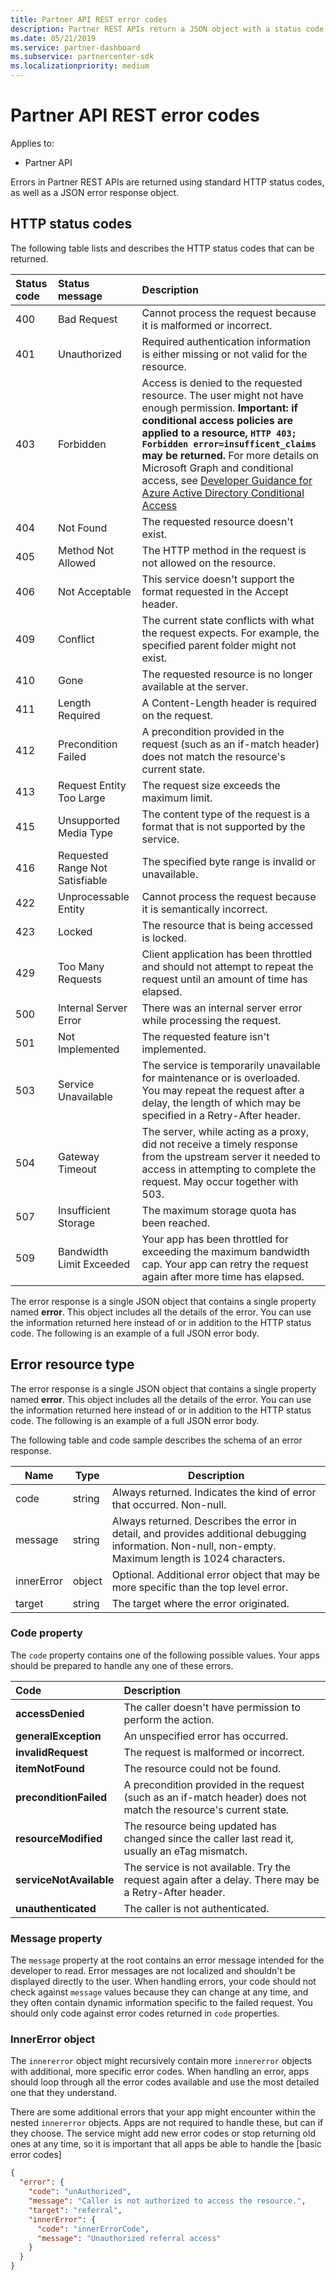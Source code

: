 ```yaml
---
title: Partner API REST error codes
description: Partner REST APIs return a JSON object with a status code about your request's success or failure.
ms.date: 05/21/2019
ms.service: partner-dashboard
ms.subservice: partnercenter-sdk
ms.localizationpriority: medium
---
```


# Partner API REST error codes

Applies to:

- Partner API

Errors in Partner REST APIs are returned using standard HTTP status codes, as well as a JSON error response object.

## HTTP status codes

The following table lists and describes the HTTP status codes that can be returned.

| Status code | Status message                  | Description                                                                                                                            |
|:------------|:--------------------------------|:---------------------------------------------------------------------------------------------------------------------------------------|
| 400         | Bad Request                     | Cannot process the request because it is malformed or incorrect.                                                                       |
| 401         | Unauthorized                    | Required authentication information is either missing or not valid for the resource.                                                   |
| 403         | Forbidden                       | Access is denied to the requested resource. The user might not have enough permission. **Important: if conditional access policies are applied to a resource, `HTTP 403; Forbidden error=insufficent_claims` may be returned.** For more details on Microsoft Graph and conditional access, see [Developer Guidance for Azure Active Directory Conditional Access](https://docs.microsoft.com/azure/active-directory/develop/active-directory-conditional-access-developer)  |
| 404         | Not Found                       | The requested resource doesn't exist.                                                                                                  |
| 405         | Method Not Allowed              | The HTTP method in the request is not allowed on the resource.                                                                         |
| 406         | Not Acceptable                  | This service doesn't support the format requested in the Accept header.                                                                |
| 409         | Conflict                        | The current state conflicts with what the request expects. For example, the specified parent folder might not exist.                   |
| 410         | Gone                            | The requested resource is no longer available at the server.                                               |
| 411         | Length Required                 | A Content-Length header is required on the request.                                                                                    |
| 412         | Precondition Failed             | A precondition provided in the request (such as an if-match header) does not match the resource's current state.                       |
| 413         | Request Entity Too Large        | The request size exceeds the maximum limit.                                                                                            |
| 415         | Unsupported Media Type          | The content type of the request is a format that is not supported by the service.                                                      |
| 416         | Requested Range Not Satisfiable | The specified byte range is invalid or unavailable.                                                                                    |
| 422         | Unprocessable Entity            | Cannot process the request because it is semantically incorrect.                                                                        |
| 423         | Locked                          | The resource that is being accessed is locked.                                                                                          |
| 429         | Too Many Requests               | Client application has been throttled and should not attempt to repeat the request until an amount of time has elapsed.                |
| 500         | Internal Server Error           | There was an internal server error while processing the request.                                                                       |
| 501         | Not Implemented                 | The requested feature isn't implemented.                                                                                               |
| 503         | Service Unavailable             | The service is temporarily unavailable for maintenance or is overloaded. You may repeat the request after a delay, the length of which may be specified in a Retry-After header.|
| 504         | Gateway Timeout                 | The server, while acting as a proxy, did not receive a timely response from the upstream server it needed to access in attempting to complete the request. May occur together with 503. |
| 507         | Insufficient Storage            | The maximum storage quota has been reached.                                                                                            |
| 509         | Bandwidth Limit Exceeded        | Your app has been throttled for exceeding the maximum bandwidth cap. Your app can retry the request again after more time has elapsed. |

The error response is a single JSON object that contains a single property
named **error**. This object includes all the details of the error. You can use the information returned here instead of or in addition to the HTTP status code. The following is an example of a full JSON error body.

## Error resource type

The error response is a single JSON object that contains a single property
named **error**. This object includes all the details of the error. You can use the information returned here instead of or in addition to the HTTP status code. The following is an example of a full JSON error body.

The following table and code sample describes the schema of an error
response.

| Name        | Type   | Description                                                                                    |
|-------------|--------|------------------------------------------------------------------------------------------------|
| code        | string | Always returned. Indicates the kind of error that occurred. Non-null.                          |
| message | string | Always returned. Describes the error in detail, and provides additional debugging information. Non-null, non-empty. Maximum length is 1024 characters. |
| innerError        | object  | Optional. Additional error object that may be more specific than the top level error.                                   |
| target      | string | The target where the error originated.                                                      |

### Code property

The `code` property contains one of the following possible values. Your apps should be
prepared to handle any one of these errors.

| Code                      | Description
|:--------------------------|:--------------
| **accessDenied**          | The caller doesn't have permission to perform the action.
| **generalException**      | An unspecified error has occurred.
| **invalidRequest**        | The request is malformed or incorrect.
| **itemNotFound**          | The resource could not be found.
|**preconditionFailed**     | A precondition provided in the request (such as an if-match header) does not match the resource's current state.
| **resourceModified**      | The resource being updated has changed since the caller last read it, usually an eTag mismatch.
| **serviceNotAvailable**   | The service is not available. Try the request again after a delay. There may be a Retry-After header.
| **unauthenticated**       | The caller is not authenticated.

### Message property

The `message` property at the root contains an error message intended for the
developer to read. Error messages are not localized and shouldn't be displayed
directly to the user. When handling errors, your code should not check against
`message` values because they can change at any time, and they often contain
dynamic information specific to the failed request. You should only code
against error codes returned in `code` properties.

### InnerError object

The `innererror` object might recursively contain more `innererror` objects
with additional, more specific error codes. When handling an error, apps
should loop through all the error codes available and use the most detailed
one that they understand.

There are some additional errors that your app might encounter within the nested
`innererror` objects. Apps are not required to handle these, but can if they
choose. The service might add new error codes or stop returning old ones at any
time, so it is important that all apps be able to handle the [basic error codes]

```json
{
  "error": {
    "code": "unAuthorized",
    "message": "Caller is not authorized to access the resource.",
    "target": "referral",
    "innerError": {
      "code": "innerErrorCode",
      "message": "Unauthorized referral access"
    }
  }
}
```
